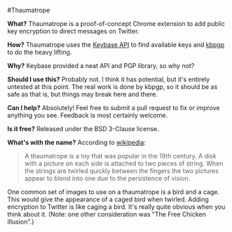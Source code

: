 #Thaumatrope

**What?** Thaumatrope is a proof-of-concept Chrome extension to add public key encryption to direct messages on Twitter.

**How?** Thaumatrope uses the [Keybase API](https://keybase.io/docs/api/1.0/) to find available keys and [kbpgp](https://keybase.io/kbpgp/) to do the heavy lifting.

**Why?** Keybase provided a neat API and PGP library, so why not?

**Should I use this?** Probably not. I think it has potential, but it's entirely untested at this point. The real work is done by kbpgp, so it should be as safe as that is, but things may break here and there.

**Can I help?** Absolutely! Feel free to submit a pull request to fix or improve anything you see. Feedback is most certainly welcome.

**Is it free?** Released under the BSD 3-Clause license.

**What's with the name?** According to [wikipedia](https://en.wikipedia.org/wiki/Thaumatrope):
> A thaumatrope is a toy that was popular in the 19th century. A disk with a picture on each side is attached to two pieces of string. When the strings are twirled quickly between the fingers the two pictures appear to blend into one due to the persistence of vision.

One common set of images to use on a thaumatrope is a bird and a cage. This would give the appearance of a caged bird when twirled. Adding encryption to Twitter is like caging a bird. It's really quite obvious when you think about it. (Note: one other consideration was "The Free Chicken Illusion".)
